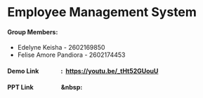 # **Employee Management System**

#### Group Members:
+ Edelyne Keisha - 2602169850
+ Felise Amore Pandiora - 2602174453

#### Demo Link &nbsp;&nbsp;&nbsp;&nbsp; &nbsp;&nbsp;&nbsp;&nbsp; &nbsp;&nbsp;&nbsp;&nbsp;: &nbsp;https://youtu.be/_tHt52GUouU
#### PPT Link &nbsp;&nbsp;&nbsp;&nbsp; &nbsp;&nbsp;&nbsp;&nbsp; &nbsp;&nbsp; &nbsp;&nbsp;&nbsp;&nbsp; &nbsp: &nbsp;

